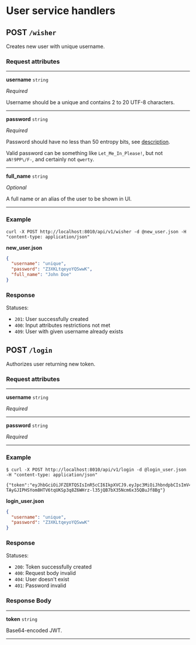 # User service handlers

## POST `/wisher`

Creates new user with unique username.

### Request attributes

---

**username** `string`

*Required*

Username should be a unique and contains 2 to 20 UTF-8 characters.

--- 

**password** `string`

*Required*

Password should have no less than 50 entropy bits,
see [description](https://github.com/wagslane/go-password-validator#what-entropy-value-should-i-use).

Valid password can be something like `Let_Me_In_Please!`, but not `aN!9PP\/F-`, and certainly not `qwerty`.

---

**full_name** `string`

*Optional*

A full name or an alias of the user to be shown in UI.

---

### Example

```shell
curl -X POST http://localhost:8010/api/v1/wisher -d @new_user.json -H "content-type: application/json" 
```

**new_user.json**
```json
{
  "username": "unique",
  "password": "Z3XKLtqeyoYQSwwK",
  "full_name": "John Doe"
}
```

### Response

Statuses:

- `201`: User successfully created
- `400`: Input attributes restrictions not met
- `409`: User with given username already exists

## POST `/login`

Authorizes user returning new token.

### Request attributes

---

**username** `string`

*Required*

---

**password** `string`

*Required*

---

### Example

```shell
$ curl -X POST http://localhost:8010/api/v1/login -d @login_user.json -H "content-type: application/json"

{"token":"eyJhbGciOiJFZERTQSIsInR5cCI6IkpXVCJ9.eyJpc3MiOiJhbndpbCIsImV4cCI6MTY4MjM3NjExOSwiaWF0IjoxNjc5Nzg0MTE5LCJ1c2VybmFtZSI6InVuaXF1ZSJ9.jzmRmvw9IuueTogPbzXHKprKZv-TAyGJIPHSYom8HTV6tqUKSp3q8Z6WHrz-l35jQB7bX35Ncm6x35QBuJf8Bg"}
```

**login_user.json**

```json
{
  "username": "unique",
  "password": "Z3XKLtqeyoYQSwwK"
}
```

### Response

Statuses:

- `200`: Token successfully created
- `400`: Request body invalid
- `404`: User doesn't exist
- `401`: Password invalid

### Response Body

---

**token** `string`

Base64-encoded JWT.

---

